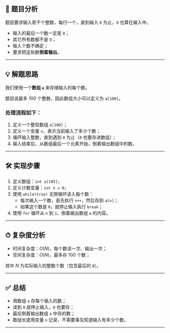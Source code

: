 

## 🧩 题目分析

题目要求输入若干个整数，每行一个，直到输入 `0` 为止，`0` 也算在输入中。

- 输入的最后一个数一定是 `0`；
- 其它所有数都不是 `0`；
- 输入个数不确定；
- 要求把这些数**倒着输出**。



---

## 💡 解题思路

我们使用一个**数组 `a`** 来存储输入的每个数。

题目说最多 100 个整数，因此数组大小可以定义为 `a[100]`。

### 处理流程如下：

1. 定义一个整型数组 `a[100]`；
2. 定义一个变量 `n`，表示当前输入了多少个数；
3. 循环输入整数，直到遇到 `0` 为止（`0` 也要存进数组）；
4. 输入结束后，从数组最后一个元素开始，倒着输出数组中的数。

---

## 🛠 实现步骤

1. 定义数组：`int a[105];`
2. 定义计数变量：`int n = 0;`
3. 使用 `while(true)` 无限循环读入每个数：
   - 每次输入一个数，首先执行 `n++`，然后存到 `a[n]`；
   - 如果这个数是 `0`，就停止输入执行 `break`；
4. 使用 `for` 循环从 `n` 到 `1`，倒着输出数组 `a` 的内容。

---

## ⏱ 复杂度分析

- 时间复杂度：$O(N)$，每个数读一次、输出一次；
- 空间复杂度：$O(N)$，最多存 100 个数；

其中 $N$ 为实际输入的整数个数（包含最后的 `0`）。

---

## ✅ 总结

- 用数组 `a` 存每个输入的数；
- 读到 `0` 就停止输入，`0` 也要存；
- 最后倒着输出数组 `a` 中存的数；
- 数组长度用变量 `n` 记录，不需要事先知道输入有多少个数。

---

